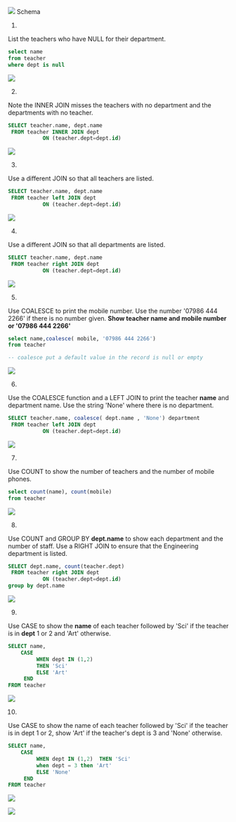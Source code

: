 
![](src/Pasted%20image%2020230531092457.png)
Schema

1.

List the teachers who have NULL for their department.


```sql
select name
from teacher
where dept is null

```

![](src/Pasted%20image%2020230531105628.png)


2.

Note the INNER JOIN misses the teachers with no department and the departments with no teacher.

```sql
SELECT teacher.name, dept.name
 FROM teacher INNER JOIN dept
           ON (teacher.dept=dept.id)

```

![](src/Pasted%20image%2020230531105644.png)

3.

Use a different JOIN so that all teachers are listed.


```sql
SELECT teacher.name, dept.name
 FROM teacher left JOIN dept
           ON (teacher.dept=dept.id)

```

![](src/Pasted%20image%2020230531105712.png)

4.

Use a different JOIN so that all departments are listed.

```sql
SELECT teacher.name, dept.name
 FROM teacher right JOIN dept
           ON (teacher.dept=dept.id)

```

![](src/Pasted%20image%2020230531105755.png)

5.

Use COALESCE to print the mobile number. Use the number '07986 444 2266' if there is no number given. **Show teacher name and mobile number or '07986 444 2266'**

```sql
select name,coalesce( mobile, '07986 444 2266')
from teacher

-- coalesce put a default value in the record is null or empty
```

![](src/Pasted%20image%2020230531105929.png)



6.

Use the COALESCE function and a LEFT JOIN to print the teacher **name** and department name. Use the string 'None' where there is no department.

```sql
SELECT teacher.name, coalesce( dept.name , 'None') department
 FROM teacher left JOIN dept
           ON (teacher.dept=dept.id)

```

![](src/Pasted%20image%2020230531110130.png)

7.

Use COUNT to show the number of teachers and the number of mobile phones.


```sql
select count(name), count(mobile)
from teacher

```

![](src/Pasted%20image%2020230531110248.png)

8.

Use COUNT and GROUP BY **dept.name** to show each department and the number of staff. Use a RIGHT JOIN to ensure that the Engineering department is listed.


```sql
SELECT dept.name, count(teacher.dept)
 FROM teacher right JOIN dept
           ON (teacher.dept=dept.id)
group by dept.name

```

![](src/Pasted%20image%2020230531110829.png)

9.

Use CASE to show the **name** of each teacher followed by 'Sci' if the teacher is in **dept** 1 or 2 and 'Art' otherwise.

```sql
SELECT name, 
	CASE
		 WHEN dept IN (1,2) 
		 THEN 'Sci'
         ELSE 'Art'
     END
FROM teacher

```

![](src/Pasted%20image%2020230531111603.png)

10.

Use CASE to show the name of each teacher followed by 'Sci' if the teacher is in dept 1 or 2, show 'Art' if the teacher's dept is 3 and 'None' otherwise.

```sql
SELECT name, 
	CASE
		 WHEN dept IN (1,2)  THEN 'Sci'
		 when dept = 3 then 'Art'
         ELSE 'None'
     END
FROM teacher

```

![](src/Pasted%20image%2020230531112023.png)

![](src/Pasted%20image%2020230531112028.png)


